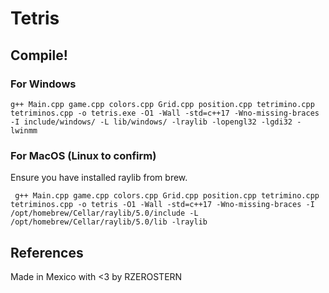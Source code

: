 # Tetris

## Compile!
### For Windows
``` shell
g++ Main.cpp game.cpp colors.cpp Grid.cpp position.cpp tetrimino.cpp tetriminos.cpp -o tetris.exe -O1 -Wall -std=c++17 -Wno-missing-braces -I include/windows/ -L lib/windows/ -lraylib -lopengl32 -lgdi32 -lwinmm
```

### For MacOS (Linux to confirm)
Ensure you have installed raylib from brew.
``` shell
 g++ Main.cpp game.cpp colors.cpp Grid.cpp position.cpp tetrimino.cpp tetriminos.cpp -o tetris -O1 -Wall -std=c++17 -Wno-missing-braces -I /opt/homebrew/Cellar/raylib/5.0/include -L /opt/homebrew/Cellar/raylib/5.0/lib -lraylib
```

## References


Made in Mexico with <3 by RZEROSTERN